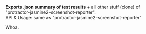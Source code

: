 <b>Exports .json summary of test results</b> + all other stuff (clone) of "protractor-jasmine2-screenshot-reporter".<br/>
API & Usage: same as "protractor-jasmine2-screenshot-reporter"

Whoa.

